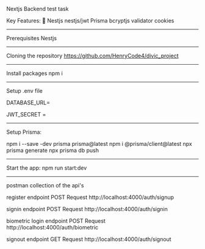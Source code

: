 Nextjs Backend test task

Key Features:
🔐 Nestjs
nestjs/jwt
Prisma
bcryptjs
validator
cookies

---------------------------------------------------------------------------------

Prerequisites
Nestjs

--------------------------------------------------------------------------------

Cloning the repository
https://github.com/HenryCode4/divic_project

---------------------------------------------------------------------------------

Install packages
npm i

---------------------------------------------------------------------------------

Setup .env file

DATABASE_URL=

JWT_SECRET = 


----------------------------------------------------------------------------------

Setup Prisma:

npm i --save -dev prisma prisma@latest
npm i @prisma/client@latest
npx prisma generate
npx prisma db push

----------------------------------------------------------------------------------

Start the app:
npm run start:dev

----------------------------------------------------------------------------------

postman collection of the api's

register endpoint
POST Request
http://localhost:4000/auth/signup


signin endpoint
POST Request
http://localhost:4000/auth/signin


biometric login endpoint
POST Request
http://localhost:4000/auth/biometric


signout endpoint
GET Request
http://localhost:4000/auth/signout






